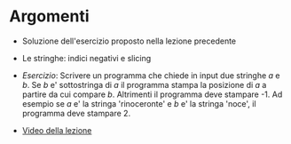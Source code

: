 # Argomenti

* Soluzione dell'esercizio proposto nella lezione precedente

* Le stringhe: indici negativi e slicing 

* *Esercizio*: Scrivere un programma che chiede in input due stringhe *a* e *b*. Se *b* e' sottostringa di *a* il programma stampa la posizione di *a* a partire da cui compare *b*. Altrimenti il programma deve stampare -1. Ad esempio se *a* e' la stringa 'rinoceronte' e *b* e' la stringa 'noce', il programma deve stampare 2. 

* [Video della lezione](https://www.dropbox.com/s/robfszlwbclth7a/20211102-lezione_7.mp4?dl=1)
                                                                 
                                                                                                                                                                                                                                                                   
